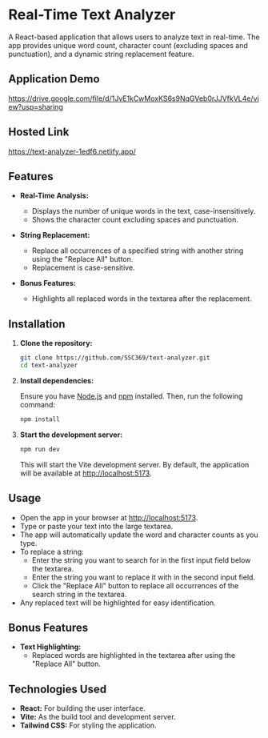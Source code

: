 # Real-Time Text Analyzer

A React-based application that allows users to analyze text in real-time. The app provides unique word count, character count (excluding spaces and punctuation), and a dynamic string replacement feature.

## Application Demo
https://drive.google.com/file/d/1JvE1kCwMoxKS6s9NqGVeb0rJJVfkVL4e/view?usp=sharing

## Hosted Link
https://text-analyzer-1edf6.netlify.app/

## Features

- **Real-Time Analysis:**
  - Displays the number of unique words in the text, case-insensitively.
  - Shows the character count excluding spaces and punctuation.

- **String Replacement:**
  - Replace all occurrences of a specified string with another string using the "Replace All" button.
  - Replacement is case-sensitive.

- **Bonus Features:**
  - Highlights all replaced words in the textarea after the replacement.

## Installation

1. **Clone the repository:**

   ```bash
   git clone https://github.com/SSC369/text-analyzer.git
   cd text-analyzer


2. **Install dependencies:**

   Ensure you have [Node.js](https://nodejs.org/) and [npm](https://www.npmjs.com/) installed. Then, run the following command:

   ```bash
   npm install
   ```

3. **Start the development server:**

   ```bash
   npm run dev
   ```

   This will start the Vite development server. By default, the application will be available at [http://localhost:5173](http://localhost:5173).

## Usage

- Open the app in your browser at [http://localhost:5173](http://localhost:5173).
- Type or paste your text into the large textarea.
- The app will automatically update the word and character counts as you type.
- To replace a string:
  - Enter the string you want to search for in the first input field below the textarea.
  - Enter the string you want to replace it with in the second input field.
  - Click the "Replace All" button to replace all occurrences of the search string in the textarea.
- Any replaced text will be highlighted for easy identification.

## Bonus Features

- **Text Highlighting:**
  - Replaced words are highlighted in the textarea after using the "Replace All" button.

## Technologies Used

- **React:** For building the user interface.
- **Vite:** As the build tool and development server.
- **Tailwind CSS:** For styling the application.




